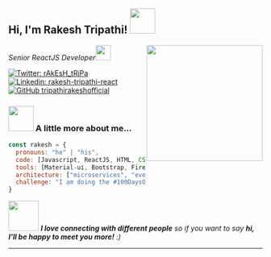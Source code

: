 <h2> Hi, I'm Rakesh Tripathi! <img src="https://media.giphy.com/media/mGcNjsfWAjY5AEZNw6/giphy.gif" width="50"></h2>
<img align='right' src="https://media.giphy.com/media/10FwycrnAkpshW/giphy.gif" width="230">
<p><em>Senior ReactJS Developer<img src="https://media.giphy.com/media/WUlplcMpOCEmTGBtBW/giphy.gif" width="30"> 
</em></p>

[![Twitter: rAkEsH_tRiPa](https://img.shields.io/twitter/follow/rAkEsH_tRiPa?style=social)](https://twitter.com/rAkEsH_tRiPa)
[![Linkedin: rakesh-tripathi-react](https://img.shields.io/badge/-rakesh-tripathi-react-blue?style=flat-square&logo=Linkedin&logoColor=white&link=https://www.linkedin.com/in/rakesh-tripathi-react/)](https://www.linkedin.com/in/rakesh-tripathi-react/)
[![GitHub tripathirakeshofficial](https://img.shields.io/github/followers/tripathirakeshofficial?label=follow&style=social)](https://github.com/tripathirakeshofficial)

### <img src="https://media.giphy.com/media/dAzvwDXsf3M6x8IPow/giphy.gif" width="50"> A little more about me...

```javascript
const rakesh = {
  pronouns: "he" | "his",
  code: [Javascript, ReactJS, HTML, CSS, Redux, Rest APIs, Typescript],
  tools: [Material-ui, Bootstrap, Firebase, Styled-Components],
  architecture: ["microservices", "event-driven", "design system pattern"],
  challenge: "I am doing the #100DaysOfClone challenge focused on react"
}
```

<img src="https://media.giphy.com/media/3oEdvaba4h0I536VYQ/giphy.gif" width="60"> <em><b>I love connecting with different people</b> so if you want to say <b>hi, I'll be happy to meet you more!</b> :)</em>

---
